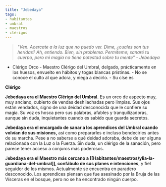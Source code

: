 ```yaml
---
title: "Jebedaya"
tags:
- habitantes
- umbral
- maestros
- clérigos
---
```

> _"Ven. Acercate a la luz que no puedo ver. Dime, ¿cuales son tus heridas? Ah, entiendo. Bien, sin problema. Permíteme; sanaré tu cuerpo, pero mi magia no tiene potestad sobre tu mente" - Jebedaya_

-   Clérigo Orco - Maestro Clérigo del Umbral, delgado, prácticamente en los huesos, envuelto en hábitos y togas blancas prístinas. - No se conoce el culto al que adora, y niega a decirlo. - Su clse es
    

**Clérigo**

**Jebedaya era el Maestro Clérigo del Umbral.** Es un orco de aspecto muy, muy anciano, cubierto de vendas deshilachadas pero limpias. Sus ojos están vendados, signo de una deidad desconocida que le confiere su magia. Su voz es hosca pero sus palabras, afables y tranquilizadoras, aunque sin duda, inquietantes cuando es sabido que guarda secretos.

**Jebedaya era el encargado de sanar a los aprendices del Umbral cuando volvían de sus misiones,** así como prepararles e incluso bendecirles antes de su marcha. Pese a no saberse a qué deidad adoraba, debe de ser alguna relacionada con la Luz o la Fuerza. Sin duda, un clérigo de la sanación, pero parece tener acceso a conjuros más poderosos.

J**ebedaya era el Maestro más cercano a [[Habitantes/maestros/ylia-la-guardiana-del-umbral]], confábulo de sus planes e intenciones**, y fiel seguidor de los mismos. Actualmente se encuentra en paradero desconocido. Los aprendices piensan que fue asesinado por la Bruja de las Vísceras en el bosque, pero no se ha encontrado ningún cuerpo.